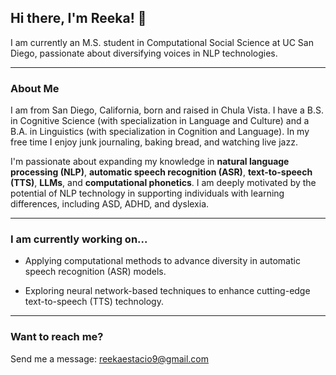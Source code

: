 ## Hi there, I'm Reeka! 👋

I am currently an M.S. student in Computational Social Science at UC San Diego, passionate about diversifying voices in NLP technologies.

---
### About Me

I am from San Diego, California, born and raised in Chula Vista. I have a B.S. in Cognitive Science (with specialization in Language and Culture) and a B.A. in Linguistics (with specialization in Cognition and Language). In my free time I enjoy junk journaling, baking bread, and watching live jazz.

I'm passionate about expanding my knowledge in **natural language processing (NLP)**, **automatic speech recognition (ASR)**, **text-to-speech (TTS)**, **LLMs**, and **computational phonetics**. I am deeply motivated by the potential of NLP technology in supporting individuals with learning differences, including ASD, ADHD, and dyslexia.

---
### I am currently working on...
  
- Applying computational methods to advance diversity in automatic speech recognition (ASR) models.

- Exploring neural network-based techniques to enhance cutting-edge text-to-speech (TTS) technology.

---
### Want to reach me?

Send me a message: reekaestacio9@gmail.com
<!--
**rdestaci/rdestaci** is a ✨ _special_ ✨ repository because its `README.md` (this file) appears on your GitHub profile.

Here are some ideas to get you started:

- 🔭 I’m currently working on ...
- 🌱 I’m currently learning ...
- 👯 I’m looking to collaborate on ...
- 🤔 I’m looking for help with ...
- 💬 Ask me about ...
- 📫 How to reach me: ...
- 😄 Pronouns: ...
- ⚡ Fun fact: ...
-->
